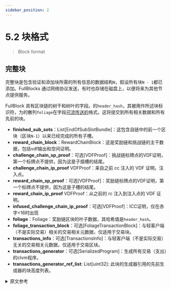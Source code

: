 ```yaml
---
sidebar_position: 2
---
```


# 5.2 块格式

> Block format

## 完整块

完整块是包含验证和添加块所需的所有信息的数据结构`N`，假设所有块`N - 1`都已添加。FullBlocks 通过网络协议发送，有时也存储在磁盘上，以便将来为其他节点提供服务。

FullBlock 具有区块链的树干和树叶的字段。的`header_hash`，其被用作所述块标识符，为的散列`foliage`在字段[可流传送的](/docs/08serialization/serialization)格式。这将提交到所有相关数据和所有先前的块。

* **finished_sub_sots**：List[EndOfSubSlotBundle]：这包含自链中的前一个区块（区块`N-1`）以来已经完成的所有子槽。
* **reward_chain_block**：RewardChainBlock：这是奖励链和挑战链的主干数据，包括vdf输出和空间证明。
* **challenge_chain_sp_proof**：可选[VDFProof]：挑战链标牌点的VDF证明，第一个标牌点不提供，因为这是子插槽的结尾。
* **challenge_chain_ip_proof** VDFProof：来自之前 cc 注入的 VDF 证明，注入点。
* **reward_chain_sp_proof**：可选[VDFProof]：奖励链标牌点的VDF证明，第一个标牌点不提供，因为这是子槽的结尾。
* **reward_chain_ip_proof** VDFProof：从之前的 rc 注入到注入点的 VDF 证明。
* **infused_challenge_chain_ip_proof**：可选[VDFProof]：ICC证明，仅在赤字<16时出现
* **foliage**：Foliage：奖励链区块的叶子数据，其哈希值是`header_hash`。
* **foliage_transaction_block**：可选[FoliageTransactionBlock]：与轻客户端（不是实际交易）相关的交易相关元数据，仅适用于交易块。
* **transactions_info**：可选[TransactionsInfo]：与轻客户端（不是实际交易）无关的交易相关元数据，仅适用于交易区块。
* **transactions_generator**：可选[SerializedProgram]：生成所有交易（支出）的clvm程序。
* **transactions_generator_ref_list**: List[uint32]: 此块的生成器引用的先前生成器的块高度列表。 

<details>
<summary>原文参考</summary>

- ## Full Block

The full block is the data structure that contains all information required for validating and adding block `N`, assuming
all blocks up to `N - 1` are already added. FullBlocks are sent over the network protocol, and also sometimes stored
on disk for the purpose of serving other nodes in the future.

The FullBlock has fields for both the trunk and the foliage of the blockchain. The `header_hash`, which is used as the
block identifier, is the hash of the `foliage` field in [streamable](/docs/08serialization/serialization) format. 
This commits to all relevant data and to all previous blocks.

* **finished_sub_sots**: List[EndOfSubSlotBundle]: This contains all sub-slots that have been completed since the previous block in the chain (block `N-1`).
* **reward_chain_block**: RewardChainBlock: This is trunk data for the reward chain and challenge chain, including vdf outputs and proof of space.
* **challenge_chain_sp_proof**: Optional[VDFProof]: Proof of the VDF for the challenge chain signage point, not provided for the first signage point, since that is and end of sub slot.
* **challenge_chain_ip_proof** VDFProof: VDF proof from the previous cc infusion, up the infusion point.
* **reward_chain_sp_proof**: Optional[VDFProof]: Proof of the VDF for the reward chain signage point, not provided for the first signage point, since that is and end of sub slot.
* **reward_chain_ip_proof** VDFProof: VDF proof from the previous rc infusion, up to the infusion point.
* **infused_challenge_chain_ip_proof**: Optional[VDFProof]: The ICC proof, only present if deficit < 16
* **foliage**: Foliage: Foliage data for the reward chain block, the hash of this is the `header_hash`.
* **foliage_transaction_block**: Optional[FoliageTransactionBlock]: Transaction related metadata that is relevant for light clients (not actual transactions), only for tx blocks.
* **transactions_info**: Optional[TransactionsInfo]: Transaction related metadata that is not relevant for light clients (not actual transactions), only for tx blocks.
* **transactions_generator**: Optional[SerializedProgram]: A clvm program that generates all transactions (spends).
* **transactions_generator_ref_list**: List[uint32]: A list of block heights of previous generators referenced by this blocks's generator.

// TODO: include sub objects as well

</details>
